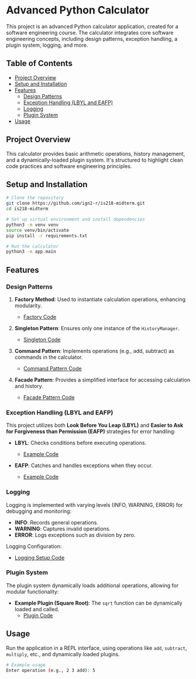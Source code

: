 # Advanced Python Calculator

This project is an advanced Python calculator application, created for a software engineering course. The calculator integrates core software engineering concepts, including design patterns, exception handling, a plugin system, logging, and more.

## Table of Contents
- [Project Overview](#project-overview)
- [Setup and Installation](#setup-and-installation)
- [Features](#features)
  - [Design Patterns](#design-patterns)
  - [Exception Handling (LBYL and EAFP)](#exception-handling-lbyl-and-eafp)
  - [Logging](#logging)
  - [Plugin System](#plugin-system)
- [Usage](#usage)

## Project Overview
This calculator provides basic arithmetic operations, history management, and a dynamically-loaded plugin system. It's structured to highlight clean code practices and software engineering principles.

## Setup and Installation
```bash
# Clone the repository
git clone https://github.com/ign2-r/is218-midterm.git
cd is218-midterm

# Set up virtual environment and install dependencies
python3 -m venv venv
source venv/bin/activate
pip install -r requirements.txt

# Run the calculator
python3 -m app.main
```

## Features

### Design Patterns
1. **Factory Method**: Used to instantiate calculation operations, enhancing modularity.
   - [Factory Code](https://github.com/ign2-r/is218-midterm/blob/main/app/operations/__init__.py)
   
2. **Singleton Pattern**: Ensures only one instance of the `HistoryManager`.
   - [Singleton Code](https://github.com/ign2-r/is218-midterm/blob/main/app/historymanager/__init__.py)

3. **Command Pattern**: Implements operations (e.g., add, subtract) as commands in the calculator.
   - [Command Pattern Code](https://github.com/ign2-r/is218-midterm/blob/main/app/calculator/__init__.py)

4. **Facade Pattern**: Provides a simplified interface for accessing calculation and history.
   - [Facade Pattern Code](https://github.com/ign2-r/is218-midterm/blob/main/app/calculation/__init__.py)

### Exception Handling (LBYL and EAFP)
This project utilizes both **Look Before You Leap (LBYL)** and **Easier to Ask for Forgiveness than Permission (EAFP)** strategies for error handling:
- **LBYL**: Checks conditions before executing operations.
   - [Example Code](https://github.com/ign2-r/is218-midterm/blob/main/app/calculator/__init__.py#L34)
   
- **EAFP**: Catches and handles exceptions when they occur.
   - [Example Code](https://github.com/ign2-r/is218-midterm/blob/main/app/calculation/__init__.py#L40)

### Logging
Logging is implemented with varying levels (INFO, WARNING, ERROR) for debugging and monitoring:
- **INFO**: Records general operations.
- **WARNING**: Captures invalid operations.
- **ERROR**: Logs exceptions such as division by zero.

Logging Configuration:
- [Logging Setup Code](https://github.com/ign2-r/is218-midterm/blob/main/app/main.py#L20)

### Plugin System
The plugin system dynamically loads additional operations, allowing for modular functionality:
- **Example Plugin (Square Root)**: The `sqrt` function can be dynamically loaded and called.
  - [Plugin Code](https://github.com/ign2-r/is218-midterm/blob/main/plugins/sqrt.py)

## Usage
Run the application in a REPL interface, using operations like `add`, `subtract`, `multiply`, etc., and dynamically loaded plugins.
```bash
# Example usage
Enter operation (e.g., 2 3 add): 5
```